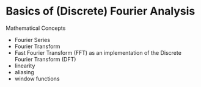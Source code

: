 # Basics of (Discrete) Fourier Analysis

Mathematical Concepts

  * Fourier Series
  * Fourier Transform
  * Fast Fourier Transform (FFT) as an implementation of the Discrete Fourier Transform (DFT)
  * linearity
  * aliasing
  * window functions
